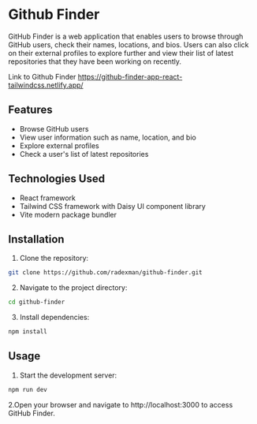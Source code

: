 # **Github Finder**

GitHub Finder is a web application that enables users to browse through GitHub users, check their names, locations, and bios. Users can also click on their external profiles to explore further and view their list of latest repositories that they have been working on recently.

Link to Github Finder
https://github-finder-app-react-tailwindcss.netlify.app/

## **Features**
<ul>
  <li>Browse GitHub users</li>
  <li>View user information such as name, location, and bio</li>
  <li>Explore external profiles</li>
  <li>Check a user's list of latest repositories</li>
</ul>

## **Technologies Used**
<ul>
  <li>React framework</li>
  <li>Tailwind CSS framework with Daisy UI component library</li>
  <li>Vite modern package bundler</li>
</ul>

## **Installation**

1. Clone the repository:
```bash
git clone https://github.com/radexman/github-finder.git
```

2. Navigate to the project directory:
```bash
cd github-finder
```

3. Install dependencies:
```bash
npm install
```

## **Usage**
1. Start the development server:
```bash
npm run dev
```

2.Open your browser and navigate to http://localhost:3000 to access GitHub Finder.
